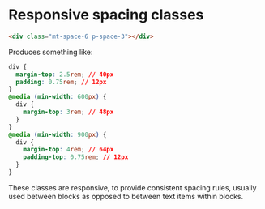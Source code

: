 # Responsive spacing classes

```HTML
<div class="mt-space-6 p-space-3"></div>
```

Produces something like:

```CSS
div {
  margin-top: 2.5rem; // 40px
  padding: 0.75rem; // 12px
}
@media (min-width: 600px) {
  div {
    margin-top: 3rem; // 48px
  }
}
@media (min-width: 900px) {
  div {
    margin-top: 4rem; // 64px
    padding-top: 0.75rem; // 12px
  }
}
```

These classes are responsive, to provide consistent spacing rules, usually used between blocks as opposed to between
text items within blocks.
